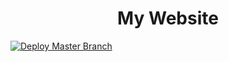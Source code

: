 <div align="center"><h1>My Website</h1></div>


[![Deploy Master Branch](https://github.com/chazzox/chazzox.github.io/actions/workflows/main.yml/badge.svg)](https://github.com/chazzox/chazzox.github.io/actions/workflows/main.yml)
